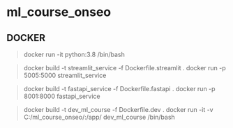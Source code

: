 # ml_course_onseo

## DOCKER
> docker run -it python:3.8 /bin/bash

> docker build -t streamlit_service -f Dockerfile.streamlit .
> docker run -p 5005:5000 streamlit_service

> docker build -t fastapi_service -f Dockerfile.fastapi .
> docker run -p 8001:8000 fastapi_service

> docker build -t dev_ml_course -f Dockerfile.dev .
> docker run -it -v C:/ml_course_onseo/:/app/ dev_ml_course /bin/bash


